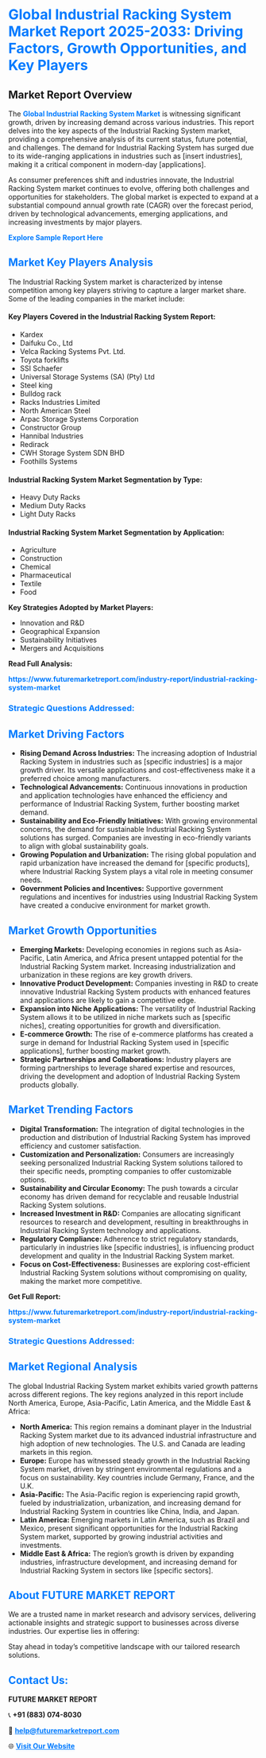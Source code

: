<h1 style="color: #007BFF;">Global Industrial Racking System Market Report 2025-2033: Driving Factors, Growth Opportunities, and Key Players</h1>

<section id="overview">
<h2>Market Report Overview</h2>
<p>The <a href="https://www.futuremarketreport.com/industry-report/industrial-racking-system-market" style="color: #007BFF; text-decoration: none;"><strong>Global Industrial Racking System Market</strong></a> is witnessing significant growth, driven by increasing demand across various industries. This report delves into the key aspects of the Industrial Racking System market, providing a comprehensive analysis of its current status, future potential, and challenges. The demand for Industrial Racking System has surged due to its wide-ranging applications in industries such as [insert industries], making it a critical component in modern-day [applications].</p>
<p>As consumer preferences shift and industries innovate, the Industrial Racking System market continues to evolve, offering both challenges and opportunities for stakeholders. The global market is expected to expand at a substantial compound annual growth rate (CAGR) over the forecast period, driven by technological advancements, emerging applications, and increasing investments by major players.</p>
</section>

<section id="overview">
<p><a href="https://www.futuremarketreport.com/request-sample/reportId=60148" style="color: #007BFF; text-decoration: none;"><strong>Explore Sample Report Here</strong></a></p>
</section>

<section id="key-players">
<h2 style="color: #007BFF;">Market Key Players Analysis</h2>
<p>The Industrial Racking System market is characterized by intense competition among key players striving to capture a larger market share. Some of the leading companies in the market include:</p>
<h4>Key Players Covered in the Industrial Racking System Report:</h4>
<ul><li>Kardex</li><li>Daifuku Co., Ltd</li><li>Velca Racking Systems Pvt. Ltd.</li><li>Toyota forklifts</li><li>SSI Schaefer</li><li>Universal Storage Systems (SA) (Pty) Ltd</li><li>Steel king</li><li>Bulldog rack</li><li>Racks Industries Limited</li><li>North American Steel</li><li>Arpac Storage Systems Corporation</li><li>Constructor Group</li><li>Hannibal Industries</li><li>Redirack</li><li>CWH Storage System SDN BHD</li><li>Foothills Systems</li></ul>
<h4>Industrial Racking System Market Segmentation by Type:</h4>
<ul><li>Heavy Duty Racks</li><li>Medium Duty Racks</li><li>Light Duty Racks</li></ul>

<h4>Industrial Racking System Market Segmentation by Application:</h4>
<ul><li>Agriculture</li><li>Construction</li><li>Chemical</li><li>Pharmaceutical</li><li>Textile</li><li>Food</li></ul>
<p><strong>Key Strategies Adopted by Market Players:</strong></p>
<ul>
<li>Innovation and R&D</li>
<li>Geographical Expansion</li>
<li>Sustainability Initiatives</li>
<li>Mergers and Acquisitions</li>
</ul>
</section>

<section>
<p><strong>Read Full Analysis: </strong></p><a href="https://www.futuremarketreport.com/industry-report/industrial-racking-system-market" style="color: #007BFF; text-decoration: none;"><strong>https://www.futuremarketreport.com/industry-report/industrial-racking-system-market</strong></a>
<h3 style="color: #007BFF;">Strategic Questions Addressed:</h3>
</section>

<section id="driving-factors">
<h2 style="color: #007BFF;">Market Driving Factors</h2>
<ul>
<li><strong>Rising Demand Across Industries:</strong> The increasing adoption of Industrial Racking System in industries such as [specific industries] is a major growth driver. Its versatile applications and cost-effectiveness make it a preferred choice among manufacturers.</li>
<li><strong>Technological Advancements:</strong> Continuous innovations in production and application technologies have enhanced the efficiency and performance of Industrial Racking System, further boosting market demand.</li>
<li><strong>Sustainability and Eco-Friendly Initiatives:</strong> With growing environmental concerns, the demand for sustainable Industrial Racking System solutions has surged. Companies are investing in eco-friendly variants to align with global sustainability goals.</li>
<li><strong>Growing Population and Urbanization:</strong> The rising global population and rapid urbanization have increased the demand for [specific products], where Industrial Racking System plays a vital role in meeting consumer needs.</li>
<li><strong>Government Policies and Incentives:</strong> Supportive government regulations and incentives for industries using Industrial Racking System have created a conducive environment for market growth.</li>
</ul>
</section>

<section id="growth-opportunities">
<h2 style="color: #007BFF;">Market Growth Opportunities</h2>
<ul>
<li><strong>Emerging Markets:</strong> Developing economies in regions such as Asia-Pacific, Latin America, and Africa present untapped potential for the Industrial Racking System market. Increasing industrialization and urbanization in these regions are key growth drivers.</li>
<li><strong>Innovative Product Development:</strong> Companies investing in R&D to create innovative Industrial Racking System products with enhanced features and applications are likely to gain a competitive edge.</li>
<li><strong>Expansion into Niche Applications:</strong> The versatility of Industrial Racking System allows it to be utilized in niche markets such as [specific niches], creating opportunities for growth and diversification.</li>
<li><strong>E-commerce Growth:</strong> The rise of e-commerce platforms has created a surge in demand for Industrial Racking System used in [specific applications], further boosting market growth.</li>
<li><strong>Strategic Partnerships and Collaborations:</strong> Industry players are forming partnerships to leverage shared expertise and resources, driving the development and adoption of Industrial Racking System products globally.</li>
</ul>
</section>

<section id="trending-factors">
<h2 style="color: #007BFF;">Market Trending Factors</h2>
<ul>
<li><strong>Digital Transformation:</strong> The integration of digital technologies in the production and distribution of Industrial Racking System has improved efficiency and customer satisfaction.</li>
<li><strong>Customization and Personalization:</strong> Consumers are increasingly seeking personalized Industrial Racking System solutions tailored to their specific needs, prompting companies to offer customizable options.</li>
<li><strong>Sustainability and Circular Economy:</strong> The push towards a circular economy has driven demand for recyclable and reusable Industrial Racking System solutions.</li>
<li><strong>Increased Investment in R&D:</strong> Companies are allocating significant resources to research and development, resulting in breakthroughs in Industrial Racking System technology and applications.</li>
<li><strong>Regulatory Compliance:</strong> Adherence to strict regulatory standards, particularly in industries like [specific industries], is influencing product development and quality in the Industrial Racking System market.</li>
<li><strong>Focus on Cost-Effectiveness:</strong> Businesses are exploring cost-efficient Industrial Racking System solutions without compromising on quality, making the market more competitive.</li>
</ul>
</section>

<section>
<p><strong>Get Full Report: </strong></p><a href="https://www.futuremarketreport.com/industry-report/industrial-racking-system-market" style="color: #007BFF; text-decoration: none;"><strong>https://www.futuremarketreport.com/industry-report/industrial-racking-system-market</strong></a>
<h3 style="color: #007BFF;">Strategic Questions Addressed:</h3>
</section>


<section id="regional-analysis">
<h2 style="color: #007BFF;">Market Regional Analysis</h2>
<p>The global Industrial Racking System market exhibits varied growth patterns across different regions. The key regions analyzed in this report include North America, Europe, Asia-Pacific, Latin America, and the Middle East & Africa:</p>
<ul>
<li><strong>North America:</strong> This region remains a dominant player in the Industrial Racking System market due to its advanced industrial infrastructure and high adoption of new technologies. The U.S. and Canada are leading markets in this region.</li>
<li><strong>Europe:</strong> Europe has witnessed steady growth in the Industrial Racking System market, driven by stringent environmental regulations and a focus on sustainability. Key countries include Germany, France, and the U.K.</li>
<li><strong>Asia-Pacific:</strong> The Asia-Pacific region is experiencing rapid growth, fueled by industrialization, urbanization, and increasing demand for Industrial Racking System in countries like China, India, and Japan.</li>
<li><strong>Latin America:</strong> Emerging markets in Latin America, such as Brazil and Mexico, present significant opportunities for the Industrial Racking System market, supported by growing industrial activities and investments.</li>
<li><strong>Middle East & Africa:</strong> The region’s growth is driven by expanding industries, infrastructure development, and increasing demand for Industrial Racking System in sectors like [specific sectors].</li>
</ul>
</section>

<footer>
<h2 style="color: #007BFF;">About FUTURE MARKET REPORT</h2>
<p>We are a trusted name in market research and advisory services, delivering actionable insights and strategic support to businesses across diverse industries. Our expertise lies in offering:</p>

<p>Stay ahead in today’s competitive landscape with our tailored research solutions.</p>

<h2 style="color: #007BFF;">Contact Us:</h2>
<p><strong>FUTURE MARKET REPORT</strong></p>
<p>📞 <strong>+91 (883) 074-8030</strong></p>
<p>📧 <strong><a href="mailto:help@futuremarketreport.com" style="color: #007BFF;">help@futuremarketreport.com</a></strong></p>
<p>🌐 <strong><a href="https://www.futuremarketreport.com/" style="color: #007BFF;">Visit Our Website</a></strong></p>
</footer>